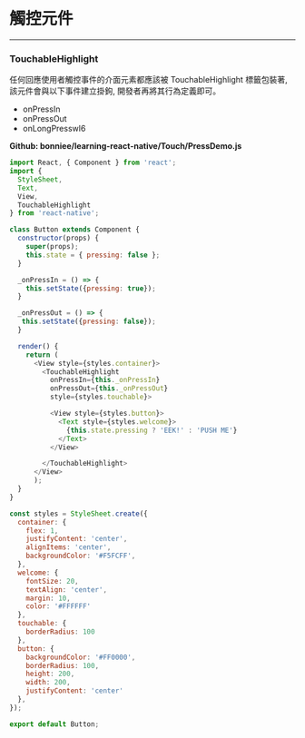 # 觸控元件

***
### TouchableHighlight
任何回應使用者觸控事件的介面元素都應該被 TouchableHighlight 標籤包裝著, 該元件會與以下事件建立掛鉤, 開發者再將其行為定義即可。

* onPressIn
* onPressOut
* onLongPresswl6

**Github: bonniee/learning-react-native/Touch/PressDemo.js**
```javascript
import React, { Component } from 'react';
import {
  StyleSheet,
  Text,
  View,
  TouchableHighlight
} from 'react-native';

class Button extends Component {
  constructor(props) {
    super(props);
    this.state = { pressing: false };
  }

  _onPressIn = () => {
    this.setState({pressing: true});
  }

  _onPressOut = () => {
   this.setState({pressing: false}); 
  }

  render() {
    return (
      <View style={styles.container}>
        <TouchableHighlight
          onPressIn={this._onPressIn}
          onPressOut={this._onPressOut}
          style={styles.touchable}>

          <View style={styles.button}>
            <Text style={styles.welcome}>
              {this.state.pressing ? 'EEK!' : 'PUSH ME'}
            </Text>
          </View>

        </TouchableHighlight>
      </View>
      );
  }
}

const styles = StyleSheet.create({
  container: {
    flex: 1,
    justifyContent: 'center',
    alignItems: 'center',
    backgroundColor: '#F5FCFF',
  },
  welcome: {
    fontSize: 20,
    textAlign: 'center',
    margin: 10,
    color: '#FFFFFF'
  },
  touchable: {
    borderRadius: 100
  },
  button: {
    backgroundColor: '#FF0000',
    borderRadius: 100,
    height: 200,
    width: 200,
    justifyContent: 'center'
  },
});

export default Button;
```